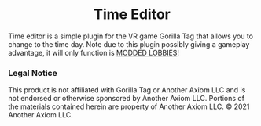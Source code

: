 <div align="center">
  <h1>Time Editor</h1> 
  <p align="left">Time editor is a simple plugin for the VR game Gorilla Tag that allows you to change to the time day. Note due to this plugin possibly giving a gameplay advantage, it will only function is <a href="https://github.com/legoandmars/Utilla#enabling-your-mod">MODDED LOBBIES</a>!</p>
</div>

### Legal Notice
This product is not affiliated with Gorilla Tag or Another Axiom LLC and is not endorsed or otherwise sponsored by Another Axiom LLC. Portions of the materials contained herein are property of Another Axiom LLC. ©️ 2021 Another Axiom LLC.
